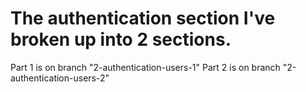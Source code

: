 # The authentication section I've broken up into 2 sections.

Part 1 is on branch "2-authentication-users-1"
Part 2 is on branch "2-authentication-users-2"